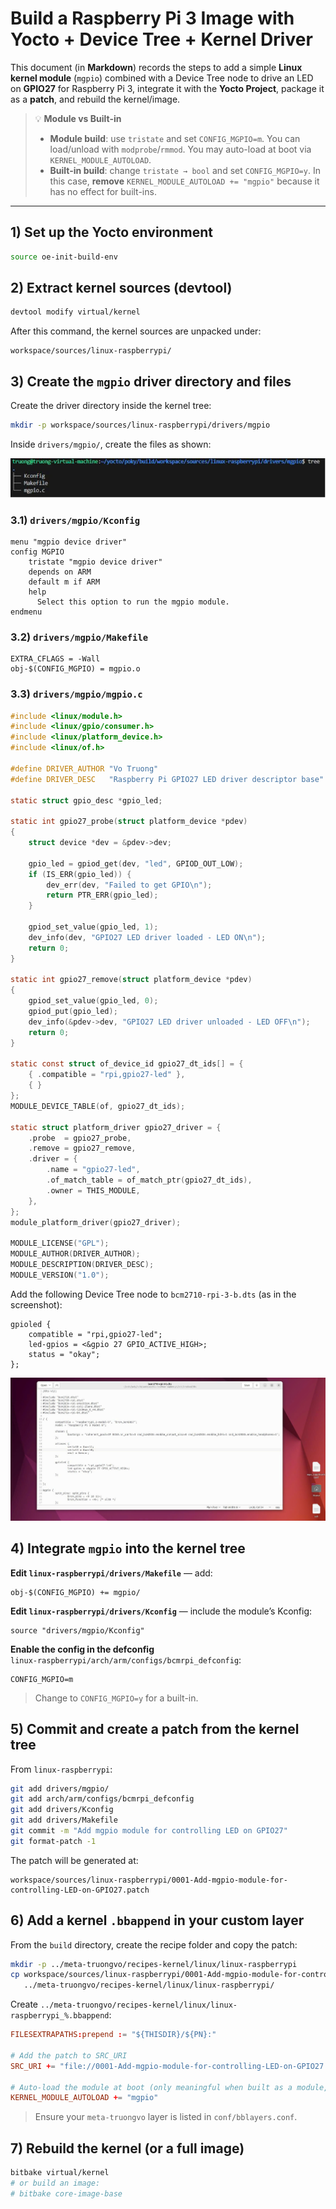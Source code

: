 # Build a Raspberry Pi 3 Image with Yocto + Device Tree + Kernel Driver

This document (in **Markdown**) records the steps to add a simple **Linux kernel module** (`mgpio`) combined with a Device Tree node to drive an LED on **GPIO27** for Raspberry Pi 3, integrate it with the **Yocto Project**, package it as a **patch**, and rebuild the kernel/image.

> 💡 **Module vs Built-in**
>
> - **Module build**: use `tristate` and set `CONFIG_MGPIO=m`. You can load/unload with `modprobe`/`rmmod`. You may auto-load at boot via `KERNEL_MODULE_AUTOLOAD`.
> - **Built-in build**: change `tristate → bool` and set `CONFIG_MGPIO=y`. In this case, **remove** `KERNEL_MODULE_AUTOLOAD += "mgpio"` because it has no effect for built-ins.

---

## 1) Set up the Yocto environment

```bash
source oe-init-build-env
```

## 2) Extract kernel sources (devtool)

```bash
devtool modify virtual/kernel
```

After this command, the kernel sources are unpacked under:

```
workspace/sources/linux-raspberrypi/
```

## 3) Create the `mgpio` driver directory and files

Create the driver directory inside the kernel tree:

```bash
mkdir -p workspace/sources/linux-raspberrypi/drivers/mgpio
```

Inside `drivers/mgpio/`, create the files as shown:

![mgpio folder layout](images/image1.jpg)

### 3.1) `drivers/mgpio/Kconfig`

```kconfig
menu "mgpio device driver"
config MGPIO
    tristate "mgpio device driver"
    depends on ARM
    default m if ARM
    help
      Select this option to run the mgpio module.
endmenu
```

### 3.2) `drivers/mgpio/Makefile`

```make
EXTRA_CFLAGS = -Wall
obj-$(CONFIG_MGPIO) = mgpio.o
```

### 3.3) `drivers/mgpio/mgpio.c`

```c
#include <linux/module.h>
#include <linux/gpio/consumer.h>
#include <linux/platform_device.h>
#include <linux/of.h>

#define DRIVER_AUTHOR "Vo Truong"
#define DRIVER_DESC   "Raspberry Pi GPIO27 LED driver descriptor base"

static struct gpio_desc *gpio_led;

static int gpio27_probe(struct platform_device *pdev)
{
    struct device *dev = &pdev->dev;

    gpio_led = gpiod_get(dev, "led", GPIOD_OUT_LOW);
    if (IS_ERR(gpio_led)) {
        dev_err(dev, "Failed to get GPIO\n");
        return PTR_ERR(gpio_led);
    }

    gpiod_set_value(gpio_led, 1);
    dev_info(dev, "GPIO27 LED driver loaded - LED ON\n");
    return 0;
}

static int gpio27_remove(struct platform_device *pdev)
{
    gpiod_set_value(gpio_led, 0);
    gpiod_put(gpio_led);
    dev_info(&pdev->dev, "GPIO27 LED driver unloaded - LED OFF\n");
    return 0;
}

static const struct of_device_id gpio27_dt_ids[] = {
    { .compatible = "rpi,gpio27-led" },
    { }
};
MODULE_DEVICE_TABLE(of, gpio27_dt_ids);

static struct platform_driver gpio27_driver = {
    .probe  = gpio27_probe,
    .remove = gpio27_remove,
    .driver = {
        .name = "gpio27-led",
        .of_match_table = of_match_ptr(gpio27_dt_ids),
        .owner = THIS_MODULE,
    },
};
module_platform_driver(gpio27_driver);

MODULE_LICENSE("GPL");
MODULE_AUTHOR(DRIVER_AUTHOR);
MODULE_DESCRIPTION(DRIVER_DESC);
MODULE_VERSION("1.0");
```

Add the following Device Tree node to `bcm2710-rpi-3-b.dts` (as in the screenshot):

```dts
gpioled {
    compatible = "rpi,gpio27-led";
    led-gpios = <&gpio 27 GPIO_ACTIVE_HIGH>;
    status = "okay";
};
```

![](/images/image2.jpg)

## 4) Integrate `mgpio` into the kernel tree

**Edit `linux-raspberrypi/drivers/Makefile`** — add:

```make
obj-$(CONFIG_MGPIO) += mgpio/
```

**Edit `linux-raspberrypi/drivers/Kconfig`** — include the module’s Kconfig:

```kconfig
source "drivers/mgpio/Kconfig"
```

**Enable the config in the defconfig**  
`linux-raspberrypi/arch/arm/configs/bcmrpi_defconfig`:

```
CONFIG_MGPIO=m
```

> Change to `CONFIG_MGPIO=y` for a built-in.

## 5) Commit and create a patch from the kernel tree

From `linux-raspberrypi`:

```bash
git add drivers/mgpio/
git add arch/arm/configs/bcmrpi_defconfig
git add drivers/Kconfig
git add drivers/Makefile
git commit -m "Add mgpio module for controlling LED on GPIO27"
git format-patch -1
```

The patch will be generated at:

```
workspace/sources/linux-raspberrypi/0001-Add-mgpio-module-for-controlling-LED-on-GPIO27.patch
```

## 6) Add a kernel `.bbappend` in your custom layer

From the `build` directory, create the recipe folder and copy the patch:

```bash
mkdir -p ../meta-truongvo/recipes-kernel/linux/linux-raspberrypi
cp workspace/sources/linux-raspberrypi/0001-Add-mgpio-module-for-controlling-LED-on-GPIO27.patch \
   ../meta-truongvo/recipes-kernel/linux/linux-raspberrypi/
```

Create `../meta-truongvo/recipes-kernel/linux/linux-raspberrypi_%.bbappend`:

```conf
FILESEXTRAPATHS:prepend := "${THISDIR}/${PN}:"

# Add the patch to SRC_URI
SRC_URI += "file://0001-Add-mgpio-module-for-controlling-LED-on-GPIO27.patch"

# Auto-load the module at boot (only meaningful when built as a module, 'm')
KERNEL_MODULE_AUTOLOAD += "mgpio"
```

> Ensure your `meta-truongvo` layer is listed in `conf/bblayers.conf`.

## 7) Rebuild the kernel (or a full image)

```bash
bitbake virtual/kernel
# or build an image:
# bitbake core-image-base
```
